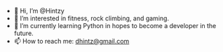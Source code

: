 - 👋 Hi, I’m @Hintzy
- 👀 I’m interested in fitness, rock climbing, and gaming.
- 🌱 I’m currently learning Python in hopes to become a developer in the future.
- 📫 How to reach me: dhintz@gmail.com

<!---
Hintzy/Hintzy is a ✨ special ✨ repository because its `README.md` (this file) appears on your GitHub profile.
You can click the Preview link to take a look at your changes.
--->
